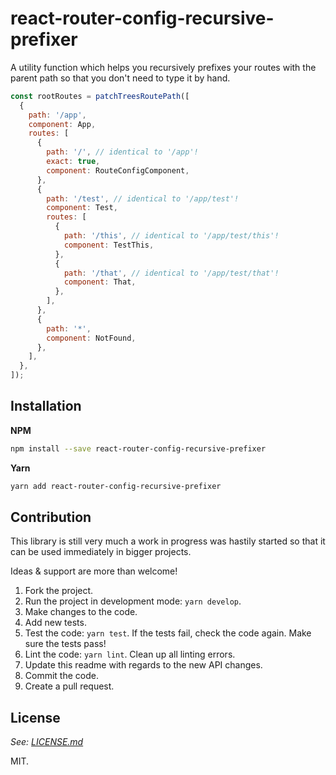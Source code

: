 # react-router-config-recursive-prefixer

A utility function which helps you recursively prefixes your routes with the parent path so that you don't need to type it by hand.

```js
const rootRoutes = patchTreesRoutePath([
  {
    path: '/app',
    component: App,
    routes: [
      {
        path: '/', // identical to '/app'!
        exact: true,
        component: RouteConfigComponent,
      },
      {
        path: '/test', // identical to '/app/test'!
        component: Test,
        routes: [
          {
            path: '/this', // identical to '/app/test/this'!
            component: TestThis,
          },
          {
            path: '/that', // identical to '/app/test/that'!
            component: That,
          },
        ],
      },
      {
        path: '*',
        component: NotFound,
      },
    ],
  },
]);
```

## Installation

**NPM**
```sh
npm install --save react-router-config-recursive-prefixer
```

**Yarn**
```sh
yarn add react-router-config-recursive-prefixer
```

## Contribution
This library is still very much a work in progress was hastily started so that it can be used immediately in bigger projects.

Ideas & support are more than welcome!

1. Fork the project.
2. Run the project in development mode: `yarn develop`.
3. Make changes to the code.
4. Add new tests.
5. Test the code: `yarn test`. If the tests fail, check the code again. Make sure the tests pass!
6. Lint the code: `yarn lint`. Clean up all linting errors.
7. Update this readme with regards to the new API changes.
8. Commit the code.
9. Create a pull request.

## License

_See: [LICENSE.md](LICENSE.md)_

MIT.
